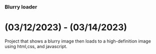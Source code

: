 ### Blurry loader 

# (03/12/2023) - (03/14/2023)

Project that shows a blurry image then loads to a high-definition image using html,css, and javascript. 